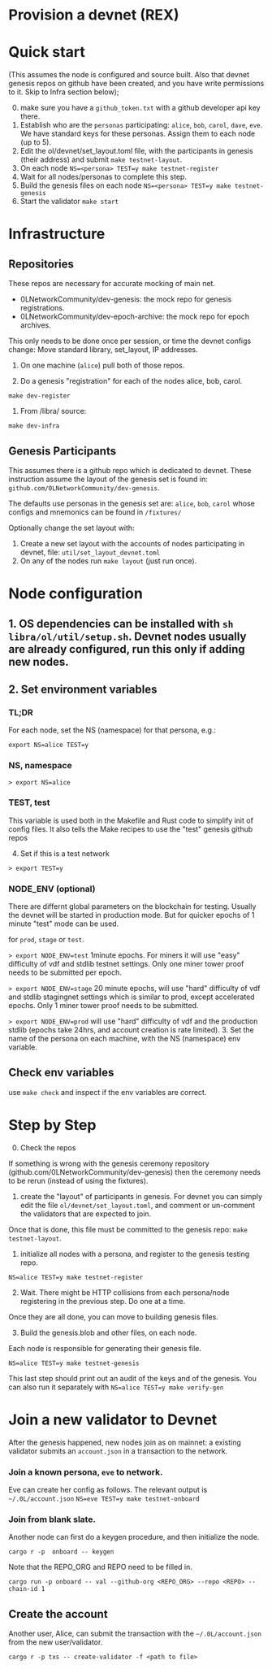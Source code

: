 # Provision a devnet (REX)

# Quick start
(This assumes the node is configured and source built. Also that devnet genesis repos on github have been created, and you have write permissions to it. Skip to Infra section below);

0. make sure you have a `github_token.txt` with a github developer api key there.
1. Establish who are the `personas` participating: `alice`, `bob`, `carol`, `dave`, `eve`. We have standard keys for these personas. Assign them to each node (up to 5).
2. Edit the ol/devnet/set_layout.toml file, with the participants in genesis (their address) and submit `make testnet-layout`.
3. On each node `NS=<persona> TEST=y make testnet-register`
4. Wait for all nodes/personas to complete this step.
5. Build the genesis files on each node `NS=<persona> TEST=y make testnet-genesis`
6. Start the validator `make start`


# Infrastructure

## Repositories
These repos are necessary for accurate mocking of main net. 

* 0LNetworkCommunity/dev-genesis: the mock repo for genesis registrations.
* 0LNetworkCommunity/dev-epoch-archive: the mock repo for epoch archives.


This only needs to be done once per session, or time the devnet configs change: Move standard library, set_layout, IP addresses.

1. On one machine (`alice`) pull both of those repos.

1. Do a genesis "registration" for each of the nodes alice, bob, carol.
```
make dev-register
```

1. From /libra/  source:

```
make dev-infra
```


## Genesis Participants

This assumes there is a github repo which is dedicated to devnet. These instruction assume the layout of the genesis set is found in: `github.com/0LNetworkCommunity/dev-genesis`.

The defaults use personas in the genesis set are: `alice`, `bob`, `carol` whose configs and mnemonics can be found in `/fixtures/`

Optionally change the set layout with:
1. Create a new set layout with the accounts of nodes participating in devnet, file: `util/set_layout_devnet.toml`
2. On any of the nodes run `make layout` (just run once).


# Node configuration

## 1. OS dependencies can be installed with `sh libra/ol/util/setup.sh`. Devnet nodes usually are already configured, run this only if adding new nodes.

## 2. Set environment variables 

### TL;DR

For each node, set the NS (namespace) for that persona, e.g.:

`export NS=alice TEST=y`



### NS, namespace

`> export NS=alice`

### TEST, test

This variable is used both in the Makefile and Rust code to simplify init of config files.
It also tells the Make recipes to use the "test" genesis github repos 

4. Set if this is a test network

`> export TEST=y`


### NODE_ENV (optional)
There are differnt global parameters on the blockchain for testing. Usually the devnet will be started in production mode. But for quicker epochs of 1 minute "test" mode can be used.

for `prod`, `stage` or `test`. 

`> export NODE_ENV=test` 1minute epochs. For miners it will use "easy" difficulty of vdf and stdlib testnet settings. Only one miner tower proof needs to be submitted per epoch.

`> export NODE_ENV=stage` 20 minute epochs, will use "hard" difficulty of vdf and stdlib stagingnet settings which is similar to prod, except accelerated epochs. Only 1 miner tower proof needs to be submitted.

`> export NODE_ENV=prod` will use "hard" difficulty of vdf and the production stdlib (epochs take 24hrs, and account creation is rate limited).
3. Set the name of the persona on each machine, with the NS (namespace) env variable.

## Check env variables

use `make check` and inspect if the env variables are correct.

# Step by Step

0. Check the repos

If something is wrong with the genesis ceremony repository (github.com/0LNetworkCommunity/dev-genesis) then the ceremony needs to be rerun (instead of using the fixtures).

1. create the "layout" of participants in genesis.
For devnet you can simply edit the file `ol/devnet/set_layout.toml`, and comment or un-comment the validators that are expected to join.

Once that is done, this file must be committed to the genesis repo: `make testnet-layout`.

1. initialize all nodes with a persona, and register to the genesis testing repo.

`NS=alice TEST=y make testnet-register`

2. Wait.
There might be HTTP collisions from each persona/node registering in the previous step. Do one at a time.

Once they are all done, you can move to building genesis files.

3. Build the genesis.blob and other files, on each node.

Each node is responsible for generating their genesis file.

`NS=alice TEST=y make testnet-genesis`

This last step should print out an audit of the keys and of the genesis. You can also run it separately with `NS=alice TEST=y make verify-gen`


# Join a new validator to Devnet


After the genesis happened, new nodes join as on mainnet: a existing validator submits an `account.json` in a transaction to the network.

### Join a known persona, `eve` to network.

Eve can create her config as follows. The relevant output is `~/.0L/account.json`
`NS=eve TEST=y make testnet-onboard`

### Join from blank slate.
Another node can first do a keygen procedure, and then initialize the node.

`cargo r -p  onboard -- keygen`

Note that the REPO_ORG and REPO need to be filled in.

`cargo run -p onboard -- val --github-org <REPO_ORG> --repo <REPO> --chain-id 1`

## Create the account
Another user, Alice, can submit the transaction with the `~/.0L/account.json` from the new user/validator.

`cargo r -p txs -- create-validator -f <path to file>`